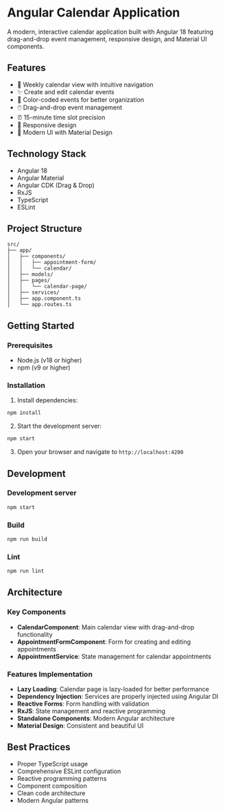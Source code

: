 # Angular Calendar Application

A modern, interactive calendar application built with Angular 18 featuring drag-and-drop event management, responsive design, and Material UI components.

## Features

- 📅 Weekly calendar view with intuitive navigation
- ✨ Create and edit calendar events
- 🎨 Color-coded events for better organization
- 🖱️ Drag-and-drop event management
- ⏰ 15-minute time slot precision
- 📱 Responsive design
- 🎯 Modern UI with Material Design

## Technology Stack

- Angular 18
- Angular Material
- Angular CDK (Drag & Drop)
- RxJS
- TypeScript
- ESLint

## Project Structure

```
src/
├── app/
│   ├── components/
│   │   ├── appointment-form/
│   │   └── calendar/
│   ├── models/
│   ├── pages/
│   │   └── calendar-page/
│   ├── services/
│   ├── app.component.ts
│   └── app.routes.ts
```

## Getting Started

### Prerequisites

- Node.js (v18 or higher)
- npm (v9 or higher)

### Installation

1. Install dependencies:

```bash
npm install
```

2. Start the development server:

```bash
npm start
```

3. Open your browser and navigate to `http://localhost:4200`

## Development

### Development server

```bash
npm start
```

### Build

```bash
npm run build
```

### Lint

```bash
npm run lint
```

## Architecture

### Key Components

- **CalendarComponent**: Main calendar view with drag-and-drop functionality
- **AppointmentFormComponent**: Form for creating and editing appointments
- **AppointmentService**: State management for calendar appointments

### Features Implementation

- **Lazy Loading**: Calendar page is lazy-loaded for better performance
- **Dependency Injection**: Services are properly injected using Angular DI
- **Reactive Forms**: Form handling with validation
- **RxJS**: State management and reactive programming
- **Standalone Components**: Modern Angular architecture
- **Material Design**: Consistent and beautiful UI

## Best Practices

- Proper TypeScript usage
- Comprehensive ESLint configuration
- Reactive programming patterns
- Component composition
- Clean code architecture
- Modern Angular patterns

